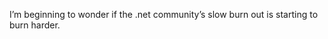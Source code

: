 <!--
id: 1184447590
link: http://kevinisom.info/post/1184447590/im-beginning-to-wonder-if-the-net-communitys
slug: im-beginning-to-wonder-if-the-net-communitys
date: Sat Sep 25 2010 23:47:17 GMT+1200 (NZST)
raw: {"blog_name":"kevinisom","id":1184447590,"post_url":"http://kevinisom.info/post/1184447590/im-beginning-to-wonder-if-the-net-communitys","slug":"im-beginning-to-wonder-if-the-net-communitys","type":"text","date":"2010-09-25 11:47:17 GMT","timestamp":1285415237,"state":"published","format":"html","reblog_key":"myVBbRUa","tags":[],"short_url":"http://tmblr.co/Zw68Yy16cJnc","highlighted":[],"feed_item":"http://twitter.com/kev_nz/statuses/25441132305","from_feed_id":"650289","note_count":0,"title":null,"body":"<p>I&#8217;m beginning to wonder if the .net community&#8217;s slow burn out is starting to burn harder.</p>"}
publish: 2010-09-025
tags: 
title: null
-->


I’m beginning to wonder if the .net community’s slow burn out is
starting to burn harder.


